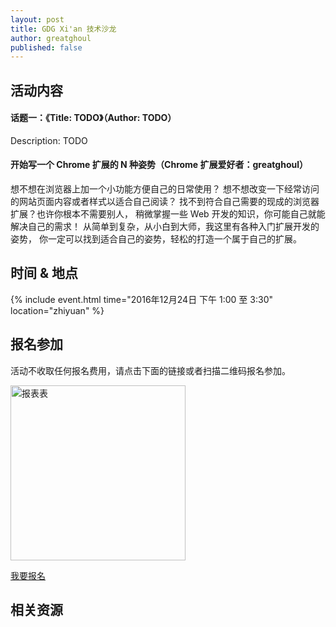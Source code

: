 ```yaml
---
layout: post
title: GDG Xi'an 技术沙龙
author: greatghoul
published: false
---
```


## 活动内容

#### 话题一：《Title: TODO》（Author: TODO）

Description: TODO

#### 开始写一个 Chrome 扩展的 N 种姿势（Chrome 扩展爱好者：greatghoul）

想不想在浏览器上加一个小功能方便自己的日常使用？
想不想改变一下经常访问的网站页面内容或者样式以适合自己阅读？
找不到符合自己需要的现成的浏览器扩展？也许你根本不需要别人，
稍微掌握一些 Web 开发的知识，你可能自己就能解决自己的需求！
从简单到复杂，从小白到大师，我这里有各种入门扩展开发的姿势，
你一定可以找到适合自己的姿势，轻松的打造一个属于自己的扩展。

## 时间 & 地点

{% include event.html
           time="2016年12月24日 下午 1:00 至 3:30"
           location="zhiyuan" %}

## 报名参加

活动不收取任何报名费用，请点击下面的链接或者扫描二维码报名参加。

<div class="text-center">
  <img src="http://greatghoul.b0.upaiyun.com/1611/9Qjlq8_mL4Qw.png" width="280" height="280" alt="报表表" />

  <p>
    <a href="https://jinshuju.net/f/tL5oQl" class="btn btn-success">我要报名</a>  
  </p>
</div>

## 相关资源




